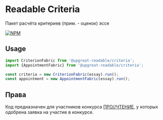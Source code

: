 # Readable Criteria

Пакет расчёта критериев (прим. - оценок) эссе

[![NPM](https://nodei.co/npm/@upgreat-readable/criteria.png?compact=true)](https://npmjs.org/package/@upgreat-readable/criteria)

## Usage

```ts
import CriterionFabric from '@upgreat-readable/criteria';
import {AppointmentFabric} from '@upgreat-readable/criteria';

const criteria = new CriterionFabric(essay).run();
const appointment = new AppointmentFabric(essay).run();
```

## Права

Код предназначен для участников конкурса [ПРО//ЧТЕНИЕ](https://ai.upgreat.one/), у которых одобрена заявка на участие в конкурсе.
